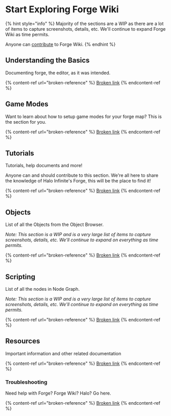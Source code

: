 # Start Exploring Forge Wiki

{% hint style="info" %}
Majority of the sections are a WIP as there are a lot of items to capture screenshots, details, etc. We'll continue to expand Forge Wiki as time permits.

Anyone can [contribute](../contributors/how-can-i-help/documenting/documenting.md) to Forge Wiki.
{% endhint %}

## Understanding the Basics

Documenting forge, the editor, as it was intended.

{% content-ref url="broken-reference" %}
[Broken link](broken-reference)
{% endcontent-ref %}

## Game Modes

Want to learn about how to setup game modes for your forge map? This is the section for you.

{% content-ref url="broken-reference" %}
[Broken link](broken-reference)
{% endcontent-ref %}

## Tutorials

Tutorials, help documents and more!

Anyone can and should contribute to this section. We're all here to share the knowledge of Halo Infinite's Forge, this will be the place to find it!

{% content-ref url="broken-reference" %}
[Broken link](broken-reference)
{% endcontent-ref %}

## Objects

List of all the Objects from the Object Browser.

_Note: This section is a WIP and is a very large list of items to capture screenshots, details, etc. We'll continue to expand on everything as time permits._

{% content-ref url="broken-reference" %}
[Broken link](broken-reference)
{% endcontent-ref %}

## Scripting

List of all the nodes in Node Graph.

_Note: This section is a WIP and is a very large list of items to capture screenshots, details, etc. We'll continue to expand on everything as time permits._

{% content-ref url="broken-reference" %}
[Broken link](broken-reference)
{% endcontent-ref %}

## Resources

Important information and other related documentation

{% content-ref url="broken-reference" %}
[Broken link](broken-reference)
{% endcontent-ref %}

### Troubleshooting

Need help with Forge? Forge Wiki? Halo? Go here.

{% content-ref url="broken-reference" %}
[Broken link](broken-reference)
{% endcontent-ref %}
